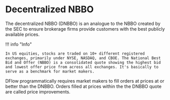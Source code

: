 # Decentralized NBBO

The decentralized NBBO (DNBBO) is an analogue to the NBBO created by the SEC to ensure brokerage firms provide customers with the best publicly available prices.

!!! info "Info"

    In US equities, stocks are traded on 10+ different registered exchanges, primarily under NYSE, NASDAQ, and CBOE. The National Best Bid and Offer (NBBO) is a consolidated quote showing the highest bid and lowest offer price from across all exchanges. It's basically to serve as a benchmark for market makers.

DFlow programmatically requires market makers to fill orders at prices at or better than the DNBBO. Orders filled at prices within the the DNBBO quote are called price improvements.
